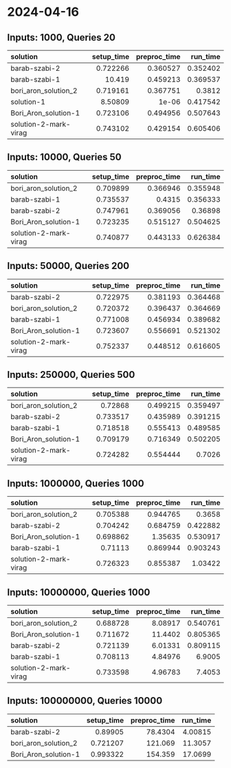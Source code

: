 # 2024-04-16

## Inputs: 1000, Queries 20

| solution              |   setup_time |   preproc_time |   run_time |
|:----------------------|-------------:|---------------:|-----------:|
| barab-szabi-2         |     0.722266 |       0.360527 |   0.352402 |
| barab-szabi-1         |    10.419    |       0.459213 |   0.369537 |
| bori_aron_solution_2  |     0.719161 |       0.367751 |   0.3812   |
| solution-1            |     8.50809  |       1e-06    |   0.417542 |
| Bori_Aron_solution-1  |     0.723106 |       0.494956 |   0.507643 |
| solution-2-mark-virag |     0.743102 |       0.429154 |   0.605406 |

## Inputs: 10000, Queries 50

| solution              |   setup_time |   preproc_time |   run_time |
|:----------------------|-------------:|---------------:|-----------:|
| bori_aron_solution_2  |     0.709899 |       0.366946 |   0.355948 |
| barab-szabi-1         |     0.735537 |       0.4315   |   0.356333 |
| barab-szabi-2         |     0.747961 |       0.369056 |   0.36898  |
| Bori_Aron_solution-1  |     0.723235 |       0.515127 |   0.504625 |
| solution-2-mark-virag |     0.740877 |       0.443133 |   0.626384 |

## Inputs: 50000, Queries 200

| solution              |   setup_time |   preproc_time |   run_time |
|:----------------------|-------------:|---------------:|-----------:|
| barab-szabi-2         |     0.722975 |       0.381193 |   0.364468 |
| bori_aron_solution_2  |     0.720372 |       0.396437 |   0.364669 |
| barab-szabi-1         |     0.771008 |       0.456934 |   0.389682 |
| Bori_Aron_solution-1  |     0.723607 |       0.556691 |   0.521302 |
| solution-2-mark-virag |     0.752337 |       0.448512 |   0.616605 |

## Inputs: 250000, Queries 500

| solution              |   setup_time |   preproc_time |   run_time |
|:----------------------|-------------:|---------------:|-----------:|
| bori_aron_solution_2  |     0.72868  |       0.499215 |   0.359497 |
| barab-szabi-2         |     0.733517 |       0.435989 |   0.391215 |
| barab-szabi-1         |     0.718518 |       0.555413 |   0.489585 |
| Bori_Aron_solution-1  |     0.709179 |       0.716349 |   0.502205 |
| solution-2-mark-virag |     0.724282 |       0.554444 |   0.7026   |

## Inputs: 1000000, Queries 1000

| solution              |   setup_time |   preproc_time |   run_time |
|:----------------------|-------------:|---------------:|-----------:|
| bori_aron_solution_2  |     0.705388 |       0.944765 |   0.3658   |
| barab-szabi-2         |     0.704242 |       0.684759 |   0.422882 |
| Bori_Aron_solution-1  |     0.698862 |       1.35635  |   0.530917 |
| barab-szabi-1         |     0.71113  |       0.869944 |   0.903243 |
| solution-2-mark-virag |     0.726323 |       0.855387 |   1.03422  |

## Inputs: 10000000, Queries 1000

| solution              |   setup_time |   preproc_time |   run_time |
|:----------------------|-------------:|---------------:|-----------:|
| bori_aron_solution_2  |     0.688728 |        8.08917 |   0.540761 |
| Bori_Aron_solution-1  |     0.711672 |       11.4402  |   0.805365 |
| barab-szabi-2         |     0.721139 |        6.01331 |   0.809115 |
| barab-szabi-1         |     0.708113 |        4.84976 |   6.9005   |
| solution-2-mark-virag |     0.733598 |        4.96783 |   7.4053   |

## Inputs: 100000000, Queries 10000

| solution             |   setup_time |   preproc_time |   run_time |
|:---------------------|-------------:|---------------:|-----------:|
| barab-szabi-2        |     0.89905  |        78.4304 |    4.00815 |
| bori_aron_solution_2 |     0.721207 |       121.069  |   11.3057  |
| Bori_Aron_solution-1 |     0.993322 |       154.359  |   17.0699  |